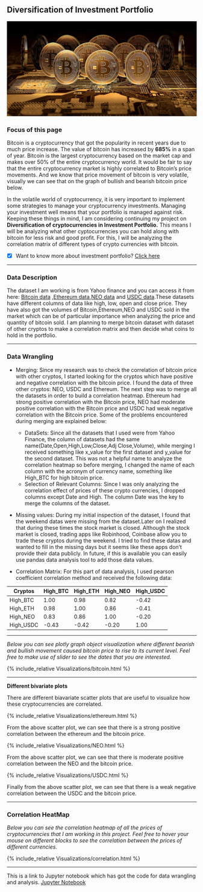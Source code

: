 ## Diversification of Investment Portfolio

![](images/bitcoin.jpg)


### Focus of this page

Bitcoin is a cryptocurrency that got the popularity in recent years due to much price increase. The value of bitcoin has increased by **685%** in a span of year.
Bitcoin is the largest cryptocurrency based on the market cap and makes over 50% of the entire cryptocurrency world. It would be fair to say that the entire 
cryptocurrency market is highly correlated to Bitcoin’s price movements. And we know that price movement of bitcoin is very volatile, visually we can see that on 
the graph of bullish and bearish bitcoin price below. 

In the volatile world of cryptocurrency, it is very important to implement some strategies to manage your cryptocurrency investments. Managing your investment 
well means that your portfolio is managed against risk. Keeping these things in mind, I am considering continuing my project on **Diversification of cryptocurrencies
in Investment Portfolio.** This means I will be analyzing what other cyptocurrencies you can hold along with bitcoin for less risk and good profit. For this, I will 
be analyzing the correlation matrix of different types of crypto currencies with bitcoin.

- [x] Want to know more about investment portfolio? [Click here](investment.md)

---

### Data Description

The dataset I am working is from Yahoo finance and you can access it from here: [Bitcoin data](https://finance.yahoo.com/quote/BTC-USD/history/?guccounter=1&guce_referrer=aHR0cHM6Ly93d3cuZ29vZ2xlLmNvbS8&guce_referrer_sig=AQAAAE1iTQEM3gqle4ifIZ0FxmNSrO2jLU8jHDLYEnM4DGZk4dCEd-VhKRedEtXl6B3t2wj_eoseVG3MVLDWtXR5JAlz3aI6aQAheKcsaQTuFuWYKJvZPD2RdG3mC41_VtyVCE2slSvx_iqysSqDrh8KBvPb6GpvOmdGVTfFMCBkWE0E)
,[Ethereum data](https://finance.yahoo.com/quote/ETH-USD/history/),[NEO data](https://finance.yahoo.com/quote/NEO-USD/) and [USDC data](https://finance.yahoo.com/quote/USDC-USD/).These datasets have different columns of data like high, low, open and close price. They have also got the volumes of Bitcoin,Ethereum,NEO and USDC sold in the market which can be of particular importance
when analyzing the price and quantity of bitcoin sold. I am planning to merge bitcoin dataset with dataset of other cryptos to make a correlation matrix and then decide
what coins to hold in the portfolio.

---

### Data Wrangling

* Merging: Since my research was to check the correlation of bitcoin price with other cryptos, I started looking for the cryptos which have positive and negative 
correlation with the bitcoin price. I found the data of three other cryptos: NEO, USDC and Ethereum. The next step was to merge all the datasets in order to build 
a correlation heatmap. Ethereum had strong positive correlation with the Bitcoin price, NEO had moderate positive correlation with the Bitcoin price and USDC had 
weak negative correlation with the Bitcoin price. Some of the problems encountered during merging are explained below:
  * DataSets: Since all the datasets that I used were from Yahoo Finance, the column of datasets had the same name(Date,Open,High,Low,Close,Adj Close,Volume), 
              while merging I received something like x_value for the first dataset and y_value for the second dataset. This was not a helpful name to analyze 
              the correlation heatmap so before merging, I changed the name of each column with the acronym of currency name, something like High_BTC for 
              high bitcoin price.
  * Selection of Relevant Columns: Since I was only analyzing the correlation effect of prices of these crypto currencies, I dropped columns except Date and High. 
                                   The column Date was the key to merge the columns of the dataset.

* Missing values: During my initial inspection of the dataset, I found that the weekend datas were missing from the dataset.Later on I realized that during 
these times the stock market is closed. Although the stock market is closed, trading apps like Robinhood, Coinbase allow you to trade these cryptos during the weekend. 
I tried to find these datas and wanted to fill in the missing days but it seems like these apps don’t provide their data publicly. In future, if this is available 
you can easily use pandas data analysis tool to add those data values. 

* Correlation Matrix: For this part of data analysis, I used pearson coefficient correlation method and received the following data:

Cryptos   |High_BTC | High_ETH | High_NEO | High_USDC
----------|---------|----------|----------|----------
High_BTC  | 1.00    | 0.98     |  0.82    | -0.42 
High_ETH  | 0.98    | 1.00     |  0.86    | -0.41   
High_NEO  | 0.83    | 0.86     |  1.00    | -0.20 
High_USDC |-0.43    |-0.42     | -0.20    |  1.00

---

*Below you can see plotly graph object visualization where different bearish and bullish movement caused bitcoin price to rise to its current level. Feel free to make use of slider to see the dates that you are interested.*

{% include_relative Visualizations/bitcoin.html %}

---

**Different bivariate plots**

There are different biavariate scatter plots that are useful to visualize how these cryptocurrencies are correlated.

{% include_relative Visualizations/ethereum.html %}


From the above scatter plot, we can see that there is a strong positive correlation between the ethereum and the bitcoin price.

{% include_relative Visualizations/NEO.html %}

From the above scatter plot, we can see that there is moderate positive correlation between the NEO and the bitcoin price.

{% include_relative Visualizations/USDC.html %}

Finally from the above scatter plot, we can see that there is a weak negative correlation between the USDC and the bitcoin price.

---

### Correlation HeatMap

*Below you can see the correlation heatmap of all the prices of cryptocurrencies that I am working in this project. Feel free to hover your mouse on different blocks
to see the correlation between the prices of different currencies.* 

{% include_relative Visualizations/correlation.html %}

---

This is a link to Jupyter notebook which has got the code for data wrangling and analysis. [Jupyter Notebook](Project.ipynb)









